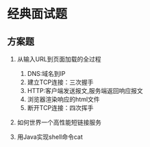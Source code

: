 # 经典面试题

## 方案题
1. 从输入URL到页面加载的全过程
    1. DNS:域名到IP
    2. 建立TCP连接：三次握手
    3. HTTP:客户端发送报文,服务端返回响应报文
    4. 浏览器渲染响应的html文件
    5. 断开TCP连接：四次挥手



2. 如何世界一个高性能短链接服务
3. 用Java实现shell命令cat

